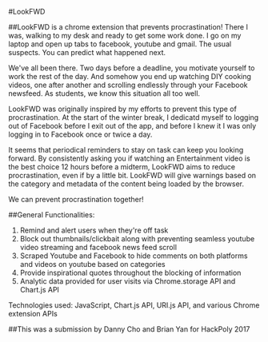 #LookFWD

##LookFWD is a chrome extension that prevents procrastination!
There I was, walking to my desk and ready to get some work done. I go on my laptop and open up tabs to facebook, youtube and gmail. The usual suspects. You can  predict what happened next.

We've all been there. Two days before a deadline, you motivate yourself to work the rest of the day. And somehow you end up watching DIY cooking videos, one after another and scrolling endlessly through your Facebook newsfeed. As students, we know this situation all too well.

LookFWD was originally inspired by my efforts to prevent this type of procrastination. At the start of the winter break, I dedicatd myself to logging out of Facebook before I exit out of the app, and before I knew it I was only logging in to Facebook once or twice a day. <br/>

It seems that periodical reminders to stay on task can keep you looking forward. By consistently asking you if watching an Entertainment video is the best choice 12 hours before a midterm, LookFWD aims to reduce procrastination, even if by a little bit. LookFWD will give warnings based on the category and metadata of the content being loaded by the browser. <br/>

We can prevent procrastination together!

##General Functionalities: <br/>
1. Remind and alert users when they're off task <br/>
2. Block out thumbnails/clickbait along with preventing seamless youtube video streaming and facebook news feed scroll<br/>
3. Scraped Youtube and Facebook to hide comments on both platforms and videos on youtube based on categories<br/>
4. Provide inspirational quotes throughout the blocking of information<br/>
5. Analytic data provided for user visits via Chrome.storage API and Chart.js API<br/>

Technologies used: JavaScript, Chart.js API, URI.js API, and various Chrome extension APIs

##This was a submission by Danny Cho and Brian Yan for HackPoly 2017

